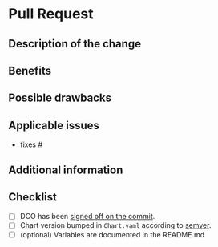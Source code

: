 # Pull Request

## Description of the change

<!-- Describe the scope of your change - i.e. what the change does. -->

## Benefits

<!-- What benefits will be realized by the code change? -->

## Possible drawbacks

<!-- Describe any known limitations with your change -->

## Applicable issues

<!-- Enter any applicable Issues here (You can reference an issue using #) -->
- fixes #

## Additional information

<!-- If there's anything else that's important and relevant to your pull request, mention that information here.-->

## Checklist <!-- [Place an '[X]' (no spaces) in all applicable fields. Please remove unrelated fields.] -->

- [ ] DCO has been [signed off on the commit](https://docs.github.com/en/github/authenticating-to-github/signing-commits).
- [ ] Chart version bumped in `Chart.yaml` according to [semver](http://semver.org/).
- [ ] (optional) Variables are documented in the README.md
